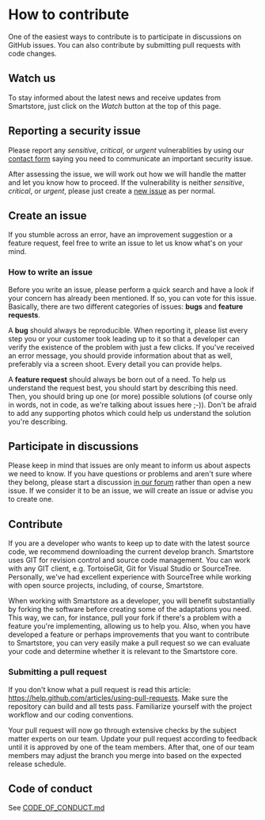# How to contribute
One of the easiest ways to contribute is to participate in discussions on GitHub issues. You can also contribute by submitting pull requests with code changes.

## Watch us
To stay informed about the latest news and receive updates from Smartstore, just click on the _Watch_ button at the top of this page.

## Reporting a security issue
Please report any _sensitive_, _critical_, or _urgent_ vulnerablities by using our [contact form](https://smartstore.com/en/contact) saying 
you need to communicate an important security issue.

After assessing the issue, we will work out how we will handle the matter and let you know how to proceed. 
If the vulnerability is neither _sensitive_, _critical_, or _urgent_, 
please just create a <a href="https://github.com/smartstore/Smartstore/issues/new/choose">new issue</a> as per normal.

## Create an issue
If you stumble across an error, have an improvement suggestion or a feature request, feel free to write an issue to let us know what's on your mind.

### How to write an issue
Before you write an issue, please perform a quick search and have a look if your concern has already been mentioned. 
If so, you can vote for this issue. Basically, there are two different categories of issues: **bugs** and **feature requests**.

A **bug** should always be reproducible. When reporting it, please list every step you or your customer took leading up to it so 
that a developer can verify the existence of the problem with just a few clicks. If you've received an error message, 
you should provide information about that as well, preferably via a screen shoot. Every detail you can provide helps.

A **feature request** should always be born out of a need. To help us understand the request best, you should start by describing this need. 
Then, you should bring up one (or more) possible solutions (of course only in words, not in code, as we're talking about issues here ;-)). 
Don't be afraid to add any supporting photos which could help us understand the solution you're describing.

## Participate in discussions
Please keep in mind that issues are only meant to inform us about aspects we need to know. 
If you have questions or problems and aren't sure where they belong, 
please start a discussion [in our forum](http://community.smartstore.com/index.php?/forum/85-smartstore-english/) rather than open a new issue. 
If we consider it to be an issue, we will create an issue or advise you to create one.

## Contribute
If you are a developer who wants to keep up to date with the latest source code, we recommend downloading the current develop branch. 
Smartstore uses GIT for revision control and source code management. You can work with any GIT client, e.g. TortoiseGit, 
Git for Visual Studio or SourceTree. Personally, we've had excellent experience with SourceTree while working with open source projects, 
including, of course, Smartstore.

When working with Smartstore as a developer, you will benefit substantially by forking the software before creating some 
of the adaptations you need. This way, we can, for instance, pull your fork if there's a problem with a feature you're implementing, 
allowing us to help you. Also, when you have developed a feature or perhaps improvements that you want to contribute to Smartstore, 
you can very easily make a pull request so we can evaluate your code and determine whether it is relevant to the Smartstore core.

### Submitting a pull request
If you don't know what a pull request is read this article: https://help.github.com/articles/using-pull-requests. 
Make sure the repository can build and all tests pass. Familiarize yourself with the project workflow and our coding conventions.

Your pull request will now go through extensive checks by the subject matter experts on our team.
Update your pull request according to feedback until it is approved by one of the team members. 
After that, one of our team members may adjust the branch you merge into based on the expected release schedule.

## Code of conduct

See [CODE_OF_CONDUCT.md](./CODE_OF_CONDUCT.md)

